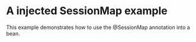 # A injected SessionMap example

This example demonstrates how to use the @SessionMap annotation into a bean.
